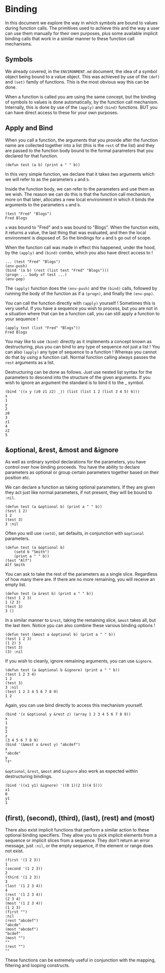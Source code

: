 # Binding

In this document we explore the way in which symbols are bound to values during
function calls. The primitives used to achieve this and the way a user can use
them manually for their own purposes, plus some available implicit binding
calls that work in a similar manner to these function call mechanisms.

## Symbols

We already covered, in the `ENVIRONMENT.md` document, the idea of a symbol
object being bound to a value object. This was achieved by use of the `(def)`
and `(set)` family of functions. This is the most obvious way this can be done.

When a function is called you are using the same concept, but the binding of
symbols to values is done automatically, by the function call mechanism.
Internally, this is done by use of the `(apply)` and `(bind)` functions. BUT
you can have direct access to these for your own purposes.

## Apply and Bind

When you call a function, the arguments that you provide after the function
name are collected together into a list (this is the `rest` of the list) and
they are passed to the function body bound to the formal parameters that you
declared for that function.

```vdu
(defun test (a b) (print a " " b))
```

In this very simple function, we declare that it takes two arguments which we
will refer to as the parameters `a` and `b`.

Inside the function body, we can refer to the parameters and use them as we
wish. The reason we can do this is that the function call mechanism, more on
that later, allocates a new local environment in which it binds the arguments
to the parameters `a` and `b`.

```vdu
(test "Fred" "Blogs")
Fred Blogs
```

`a` was bound to "Fred" and `b` was bound to "Blogs". When the function exits,
it returns a value, the last thing that was evaluated, and then the local
environment is disposed of. So the bindings for `a` and `b` go out of scope.

When the function call was made in effect this happened, under the hood, by the
`(apply)` and `(bind)` combo, which you also have direct access to !

```vdu
... (test "Fred" "Blogs")
(env-push)
(bind '(a b) (rest (list test "Fred" "Blogs")))
(progn ... body of test ...)
(env-pop)
```

The `(apply)` function does the `(env-push)` and the `(bind)` calls, followed
by running the body of the function as if a `(progn)`, and finally the
`(env-pop)`.

You can call the function directly with `(apply)` yourself ! Sometimes this is
very useful. If you have a sequence you wish to process, but you are not in a
situation where that can be a function call, you can still apply a function to
your sequence !

```vdu
(apply test (list "Fred" "Blogs"))
Fred Blogs
```

You may like to use `(bind)` directly as it implements a concept known as
destructuring, plus you can bind to any type of sequence not just a list ! You
can also `(apply)` any type of sequence to a function ! Whereas you cannot do
that by using a function call. Normal function calling always passes the `rest`
arguments as a list.

Destructuring can be done as follows. Just use nested list syntax for the
parameters to descend into the structure of the given arguments. If you wish to
ignore an argument the standard is to bind it to the _ symbol.

```vdu
(bind '((x y (z0 z1 z2) _)) (list (list 1 2 (list 3 4 5) 6)))
x
1
y
2
z0
3
z1
4
z2
5
```

## &optional, &rest, &most and &ignore

As well as ordinary symbol declarations for the parameters, you have control
over how binding proceeds. You have the ability to declare parameters as
optional or group certain parameters together based on their position etc.

We can declare a function as taking optional parameters. If they are given they
act just like normal parameters, if not present, they will be bound to `:nil`.

```vdu
(defun test (a &optional b) (print a " " b))
(test 1 2)
1 2
(test 3)
3 :nil
```

Often you will use `(setd)`, set defaults, in conjunction with `&optional`
parameters.

```vdu
(defun test (a &optional b)
	(setd b "Smith")
	(print a " " b))
(test "Alf")
Alf Smith
```

You can ask to take the rest of the parameters as a single slice. Regardless of
how many there are. If there are no more remaining, you will receive an empty
list.

```vdu
(defun test (a &rest b) (print a " " b))
(test 1 2 3)
1 (2 3)
(test 3)
3 ()
```

In a similar manner to `&rest`, taking the remaining slice, `&most` takes all,
but the last item. Notice ypu can also combine these various binding options !

```vdu
(defun test (&most a &optional b) (print a " " b))
(test 1 2 3)
(1 2) 3
(test 3)
(3) :nil
```

If you wish to cleanly, ignore remaining arguments, you can use `&ignore`.

```vdu
(defun test (a &optional b &ignore) (print a " " b))
(test 1 2 3 4)
1 2
(test 3)
3 :nil
(test 1 2 3 4 5 6 7 8 9)
1 2
```

Again, you can use bind directly to access this mechanism yourself.

```vdu
(bind '(x &optional y &rest z) (array 1 2 3 4 5 6 7 8 9))
x
1
y
2
z
(3 4 5 6 7 8 9)
(bind '(&most x &rest y) "abcdef")
x
"abcde"
y
"f"
```

`&optional`, `&rest`, `&most` and `&ignore` also work as expected within
destructuring bindings.

```vdu
(bind '((x1 y1) &ignore) '((0 1)(2 3)(4 5)))
x1
0
y1
1
```

## (first), (second), (third), (last), (rest) and (most)

 There also exist implicit functions that perform a similar action to these
 optional binding specifiers. They allow you to pick implicit elements from a
 sequence or implicit slices from a sequence. They don't return an error
 message, just `:nil`, or the empty sequence, if the element or range does not
 exist.

```vdu
(first '(1 2 3))
1
(second '(1 2 3))
2
(third '(1 2 3))
3
(last '(1 2 3 4))
4
(rest '(1 2 3 4))
(2 3 4)
(most '(1 2 3 4))
(1 2 3)
(first "")
:nil
(rest "abcdef")
"abcde"
(most "abcdef")
"bcdef"
(most "")
""
(rest "")
""
```

These functions can be extremely useful in conjunction with the mapping,
filtering and looping constructs.
